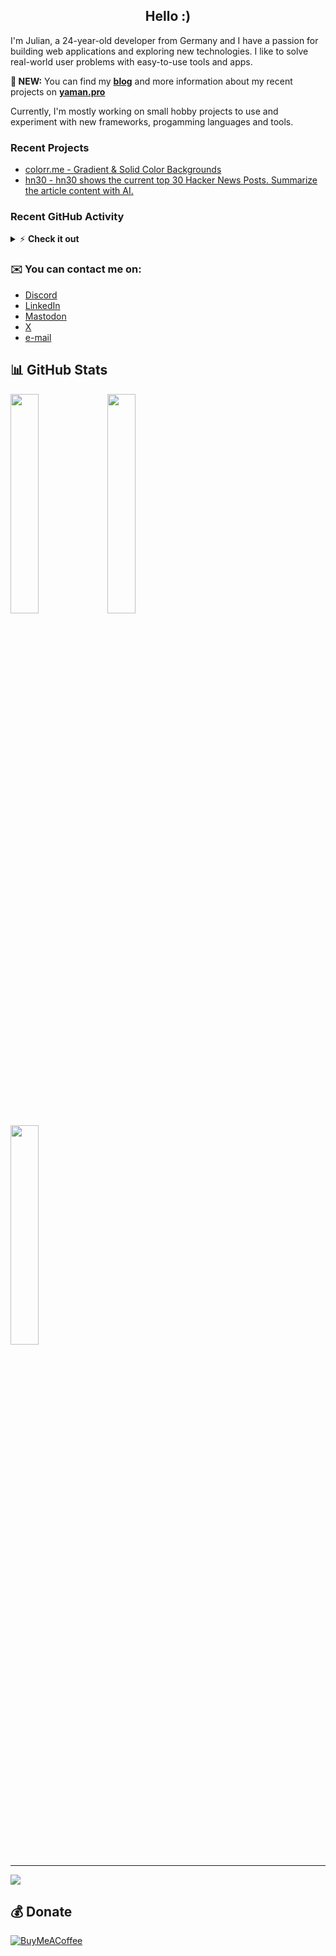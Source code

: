 <h2 align="center">Hello :)</h2>
<p>I'm Julian, a 24-year-old developer from Germany and I have a passion for building web applications and exploring new technologies. 
I like to solve real-world user problems with easy-to-use tools and apps.</p>

**🥳 NEW:** You can find my [**blog**](https://yaman.pro/blog?utm_source=github) and more information about my recent projects on [**yaman.pro**](https://yaman.pro/?utm_source=github) 

Currently, I'm mostly working on small hobby projects to use and experiment with new frameworks, progamming languages and tools.

### Recent Projects
- [colorr.me - Gradient & Solid Color Backgrounds](https://colorr.me)
- [hn30 - hn30 shows the current top 30 Hacker News Posts. Summarize the article content with AI.](https://hn30.yamanlabs.com)

### Recent GitHub Activity
<details>
  <summary>⚡ <b>Check it out</b></summary>
  <br/>

<!--START_SECTION:activity-->
1. 💪 Opened PR [#5373](https://github.com/endoflife-date/endoflife.date/pull/5373) in [endoflife-date/endoflife.date](https://github.com/endoflife-date/endoflife.date)
2. 🗣 Commented on [#214](https://github.com/themesberg/flowbite-react/issues/214) in [themesberg/flowbite-react](https://github.com/themesberg/flowbite-react)
3. 🎉 Merged PR [#5](https://github.com/julianYaman/tooldb/pull/5) in [julianYaman/tooldb](https://github.com/julianYaman/tooldb)
4. 💪 Opened PR [#5](https://github.com/julianYaman/tooldb/pull/5) in [julianYaman/tooldb](https://github.com/julianYaman/tooldb)
5. 🎉 Merged PR [#4](https://github.com/julianYaman/tooldb/pull/4) in [julianYaman/tooldb](https://github.com/julianYaman/tooldb)
<!--END_SECTION:activity-->
</details>

### ✉️ You can contact me on:
* [Discord](https://discord.gg/ccpgH3b)
* [LinkedIn](https://linkedin.com/in/julian-yaman)
* [Mastodon](https://mstdn.social/@yaman)
* [X](https://x.com/julianYaman)
* [e-mail](https://yaman.pro/contact)

## 📊 GitHub Stats
<div>
  <img width="30%" src="https://github-readme-stats.vercel.app/api?username=julianyaman&theme=blue-green&hide_border=false&include_all_commits=false&count_private=true" />
  <img width="30%" src="https://github-readme-streak-stats.herokuapp.com/?user=julianyaman&theme=blue-green&hide_border=false" />
</div>
<div>
  <img width="30%" src="https://github-readme-stats.vercel.app/api/top-langs/?username=julianyaman&theme=blue-green&hide_border=false&include_all_commits=false&count_private=true&layout=compact" />
</div>

---

![](https://komarev.com/ghpvc/?username=julianyaman&label=Visitors+Count&color=brightgreen)

## 💰 Donate
  [![BuyMeACoffee](https://img.shields.io/badge/Buy%20Me%20a%20Coffee-ffdd00?style=for-the-badge&logo=buy-me-a-coffee&logoColor=black)](https://buymeacoffee.com/julianyaman)
  
